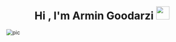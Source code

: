 <h1 align="center">Hi , I'm Armin Goodarzi <img src="https://media.giphy.com/media/hvRJCLFzcasrR4ia7z/giphy.gif" width="35"></h1>

![pic](https://little.kylerconway.com/images/golang-what.gif)
